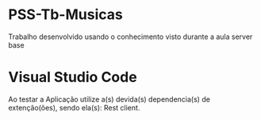 # PSS-Tb-Musicas
 Trabalho desenvolvido usando o conhecimento visto durante a aula server base

# Visual Studio Code
 Ao testar a Aplicação utilize a(s) devida(s) dependencia(s) de extenção(ões), sendo ela(s): Rest client.

